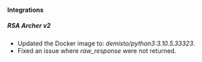#### Integrations
##### RSA Archer v2
- Updated the Docker image to: *demisto/python3:3.10.5.33323*.
- Fixed an issue where *raw_response* were not returned.
